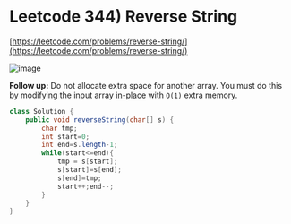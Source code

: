# Leetcode 344) Reverse String 

[https://leetcode.com/problems/reverse-string/](https://leetcode.com/problems/reverse-string/)

![image](https://user-images.githubusercontent.com/37058233/114980596-8a94c300-9e41-11eb-8e9a-4df830164371.png)

**Follow up:** Do not allocate extra space for another array. You must do this by modifying the input array [in-place](https://en.wikipedia.org/wiki/In-place_algorithm) with `O(1)` extra memory.

```java
class Solution {
    public void reverseString(char[] s) {
        char tmp;
        int start=0;
        int end=s.length-1;
        while(start<=end){
            tmp = s[start];
            s[start]=s[end];
            s[end]=tmp;
            start++;end--;
        }
    }
}
```
